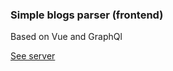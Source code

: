 ### Simple blogs parser (frontend)

Based on Vue and GraphQl

[See server](https://github.com/avfrancev/back_crawler)
